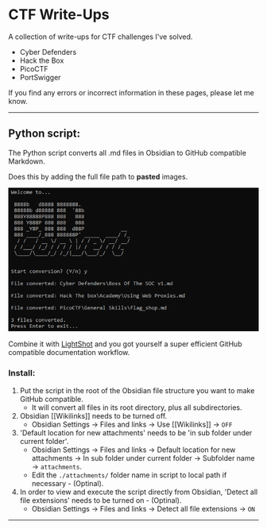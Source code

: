 # CTF Write-Ups
A collection of write-ups for CTF challenges I've solved.

- Cyber Defenders
- Hack the Box
- PicoCTF
- PortSwigger

If you find any errors or incorrect information in these pages, please let me know.  

---
## Python script:

The Python script converts all .md files in Obsidian to GitHub compatible Markdown.

Does this by adding the full file path to **pasted** images.

![](./attachments/Pasted%20image%2020220509043017.png)

Combine it with [LightShot](https://app.prntscr.com/en/index.html) and you got yourself a super efficient GitHub compatible documentation workflow.

### Install:
1. Put the script in the root of the Obsidian file structure you want to make GitHub compatible.
	- It will convert all files in its root directory, plus all subdirectories.
2. Obsidian \[\[Wikilinks]] needs to be turned off.
	- Obsidian Settings -> Files and links -> Use \[\[Wikilinks]] -> `OFF`
3. 'Default location for new attachments' needs to be 'in sub folder under current folder'.
	- Obsidian Settings -> Files and links -> Default location for new attachments -> In sub folder under current folder -> Subfolder name -> `attachments`.
	- Edit the `./attachments/` folder name in script to local path if necessary - (Optinal).
4. In order to view and execute the script directly from Obsidian, 'Detect all file extensions' needs to be turned on - (Optinal).
	- Obsidian Settings -> Files and links -> Detect all file extensions -> `ON`

---